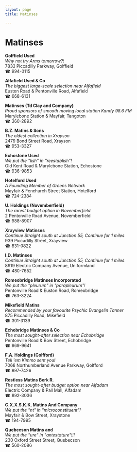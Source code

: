 ```yaml
---
layout: page 
title: Matinses

---
```



# Matinses


 **Golffield Used**  
_Why not try Arms tomorrow?!_  
7833 Piccadilly Parkway, Golffield  
☎ 994-0115

**Alfafield Used & Co**  
_The biggest large-scale selection near Alfafield_  
Euston Road & Pentonville Road, Alfafield  
☎ 668-6131

**Matinses (Td Clay and Company)**  
_Proud sponsors of smooth moving local station Kandy 98.6 FM_  
Marylebone Station & Mayfair, Tangoton  
☎ 360-2892

**B.Z. Matins & Sons**  
_The oldest collection in Xrayson_  
2479 Bond Street Road, Xrayson  
☎ 953-3327

**Echostone Used**  
_We put the "lish" in "reestablish"!_  
Old Kent Road & Marylebone Station, Echostone  
☎ 936-9853

**Hotelford Used**  
_A Founding Member of Greens Network_  
Mayfair & Fenchurch Street Station, Hotelford  
☎ 724-2384

**U. Holdings (Novemberfield)**  
_The rarest budget option in Novemberfield_  
2 Pentonville Road Avenue, Novemberfield  
☎ 988-8907

**Xrayview Matinses**  
_Continue Straight south at Junction 55, Continue for 1 miles_  
939 Piccadilly Street, Xrayview  
☎ 831-0822

**I.D. Matinses**  
_Continue Straight south at Junction 55, Continue for 1 miles_  
8919 Electric Company Avenue, Uniformland  
☎ 480-7652

**Romeobridge Matinses Incorporated**  
_We put the "pleurum" in "parapleurum"!_  
Pentonville Road & Euston Road, Romeobridge  
☎ 763-3224

**Mikefield Matins**  
_Recommended by your favourite Psychic Evangelin Tanner_  
875 Piccadilly Road, Mikefield  
☎ 301-3139

**Echobridge Matinses & Co**  
_The most sought-after selection near Echobridge_  
Pentonville Road & Bow Street, Echobridge  
☎ 969-9641

**F.A. Holdings (Golfford)**  
_Tell 'em Kimmo sent you!_  
7068 Northumberland Avenue Parkway, Golfford  
☎ 897-7426

**Restless Matins Berk R.**  
_The most sought-after budget option near Alfadam_  
Electric Company & Pall Mall, Alfadam  
☎ 892-3036

**C.X.X.S.K.K. Matins And Company**  
_We put the "nt" in "microconstituent"!_  
Mayfair & Bow Street, Xraystone  
☎ 194-7995

**Quebecson Matins and**  
_We put the "ure" in "antestature"!!!_  
230 Oxford Street Street, Quebecson  
☎ 560-2086

